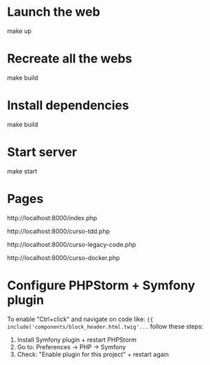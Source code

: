 # Launch the web
make up

# Recreate all the webs
make build

# Install dependencies
make build

# Start server
make start

# Pages

http://localhost:8000/index.php

http://localhost:8000/curso-tdd.php

http://localhost:8000/curso-legacy-code.php

http://localhost:8000/curso-docker.php

# Configure PHPStorm + Symfony plugin
To enable "Ctrl+click" and navigate on code like: ```{{ include('components/block_header.html.twig'...``` follow these steps:

1. Install Symfony plugin + restart PHPStorm
1. Go to: Preferences -> PHP -> Symfony
1. Check: "Enable plugin for this project" + restart again

